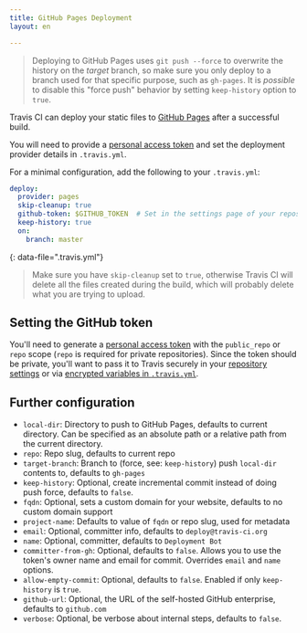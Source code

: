 ```yaml
---
title: GitHub Pages Deployment
layout: en

---
```


> Deploying to GitHub Pages uses `git push --force` to overwrite the history on the *target* branch, so make sure you only deploy to a branch used for that specific purpose, such as `gh-pages`. It is *possible* to disable this "force push" behavior by setting `keep-history` option to `true`.

Travis CI can deploy your static files to [GitHub
Pages](https://pages.github.com/) after a successful build.

You will need to provide a [personal access
token](https://help.github.com/articles/creating-an-access-token-for-command-line-use/)
and set the deployment provider details in `.travis.yml`.

For a minimal configuration, add the following to your `.travis.yml`:

```yaml
deploy:
  provider: pages
  skip-cleanup: true
  github-token: $GITHUB_TOKEN  # Set in the settings page of your repository, as a secure variable
  keep-history: true
  on:
    branch: master
```
{: data-file=".travis.yml"}

> Make sure you have `skip-cleanup` set to `true`, otherwise Travis CI will delete
> all the files created during the build, which will probably delete what you are
> trying to upload.

## Setting the GitHub token

You'll need to generate a [personal access
token](https://help.github.com/articles/creating-an-access-token-for-command-line-use/)
with the `public_repo` or `repo` scope (`repo` is required for private
repositories). Since the token should be private,
you'll want to pass it to Travis securely in your [repository
settings](/user/environment-variables#defining-variables-in-repository-settings)
or via [encrypted variables in
`.travis.yml`](/user/environment-variables#defining-encrypted-variables-in-travisyml).

## Further configuration

* `local-dir`: Directory to push to GitHub Pages, defaults to current directory.
  Can be specified as an absolute path or a relative path from the current directory.
* `repo`: Repo slug, defaults to current repo
* `target-branch`: Branch to (force, see: `keep-history`) push `local-dir`
  contents to, defaults to `gh-pages`
* `keep-history`: Optional, create incremental commit instead of doing push
  force, defaults to `false`.
* `fqdn`: Optional, sets a custom domain for your website, defaults to no custom domain support
* `project-name`: Defaults to value of `fqdn` or repo slug, used for metadata
* `email`: Optional, committer info, defaults to `deploy@travis-ci.org`
* `name`: Optional, committer, defaults to `Deployment Bot`
* `committer-from-gh`: Optional, defaults to `false`. Allows you to use the token's
  owner name and email for commit. Overrides `email` and `name` options.
* `allow-empty-commit`: Optional, defaults to `false`. Enabled if only
  `keep-history` is `true`.
* `github-url`: Optional, the URL of the self-hosted GitHub enterprise, defaults to `github.com`
* `verbose`: Optional, be verbose about internal steps, defaults to `false`.
